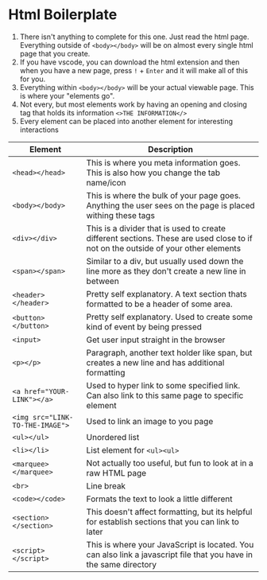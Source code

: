 # Html Boilerplate
1. There isn't anything to complete for this one. Just read the html page. Everything outside of `<body></body>` will be on almost every single html page that you create.
2. If you have vscode, you can download the html extension and then when you have a new page, press `!` + `Enter` and it will make all of this for you.
3. Everything within `<body></body>` will be your actual viewable page. This is where your "elements go".
4. Not every, but most elements work by having an opening and closing tag that holds its information `<>THE INFORMATION</>`
5. Every element can be placed into another element for interesting interactions

|Element|Description|
|---|---|
|`<head></head>`|This is where you meta information goes. This is also how you change the tab name/icon|
|`<body></body>`|This is where the bulk of your page goes. Anything the user sees on the page is placed withing these tags|
|`<div></div>`|This is a divider that is used to create different sections. These are used close to if not on the outside of your other elements|
|`<span></span>`|Similar to a div, but usually used down the line more as they don't create a new line in between|
|`<header></header>`|Pretty self explanatory. A text section thats formatted to be a header of some area.|
|`<button></button>`|Pretty self explanatory. Used to create some kind of event by being pressed|
|`<input>`|Get user input straight in the browser|
|`<p></p>`|Paragraph, another text holder like span, but creates a new line and has additional formatting|
|`<a href="YOUR-LINK"></a>`|Used to hyper link to some specified link. Can also link to this same page to specific element|
|`<img src="LINK-TO-THE-IMAGE">`|Used to link an image to you page|
|`<ul></ul>`|Unordered list|
|`<li></li>`|List element for `<ul><ul>`|
|`<marquee></marquee>`|Not actually too useful, but fun to look at in a raw HTML page|
|`<br>`|Line break|
|`<code></code>`|Formats the text to look a little different|
|`<section></section>`|This doesn't affect formatting, but its helpful for establish sections that you can link to later|
|`<script></script>`|This is where your JavaScript is located. You can also link a javascript file that you have in the same directory|
